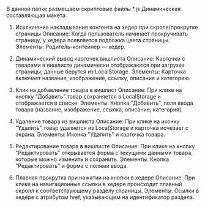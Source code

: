 В данной папке размещаем скриптовые файлы *.js
Динамическая составляющая макета:

1. Исключение накладывания контента на хедер при скроле/прокрутке страницы
Описание:
Когда пользователь начинает прокручивать страницу, у хедера появляется подложка цвета страницы.
Элементы:
Родитель-контейнер — хедер.

2. Динамический вывод карточек вишлиста
Описание:
Карточки с товарами в вишлисте динамически отображаются при загрузке страницы, данные берутся из LocalStorage.
Элементы:
Карточка включает название, изображение, ссылку, описание и категорию.

3. Клик на добавление товара в вишлист
Описание:
При клике на кнопку "Добавить" товар сохраняется в LocalStorage и отображается в списке.
Элементы:
Кнопка "Добавить", поля ввода товара (название, изображение, ссылка, описание, категория).

4. Удаление товара из вишлиста
Описание:
При клике на иконку "Удалить" товар удаляется из LocalStorage и карточка исчезает с экрана.
Элементы:
Иконка "Удалить" и карточка товара.

5. Редактирование товара в вишлисте
Описание:
При клике на кнопку "Редактировать" открывается форма с текущими данными товара, которые можно изменить и сохранить.
Элементы:
Кнопка "Редактировать" и форма с полями ввода.

6. Плавная прокрутка при нажатии на кнопки в хедере
Описание:
При клике на навигационные ссылки в хедере происходит плавный скролл к соответствующему разделу страницы.
Элементы:
Ссылки в хедере с атрибутом href, указывающим на идентификатор раздела.